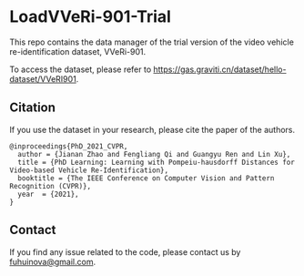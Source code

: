 # LoadVVeRi-901-Trial
This repo contains the data manager of the trial version of the video vehicle re-identification dataset, VVeRi-901.

To access the dataset, please refer to https://gas.graviti.cn/dataset/hello-dataset/VVeRI901.

## Citation
If you use the dataset in your research, please cite the paper of the authors.
```
@inproceedings{PhD_2021_CVPR,
  author = {Jianan Zhao and Fengliang Qi and Guangyu Ren and Lin Xu},
  title = {PhD Learning: Learning with Pompeiu-hausdorff Distances for Video-based Vehicle Re-Identification},
  booktitle = {The IEEE Conference on Computer Vision and Pattern Recognition (CVPR)},
  year  = {2021},
}
```
## Contact
If you find any issue related to the code, please contact us by fuhuinova@gmail.com.
